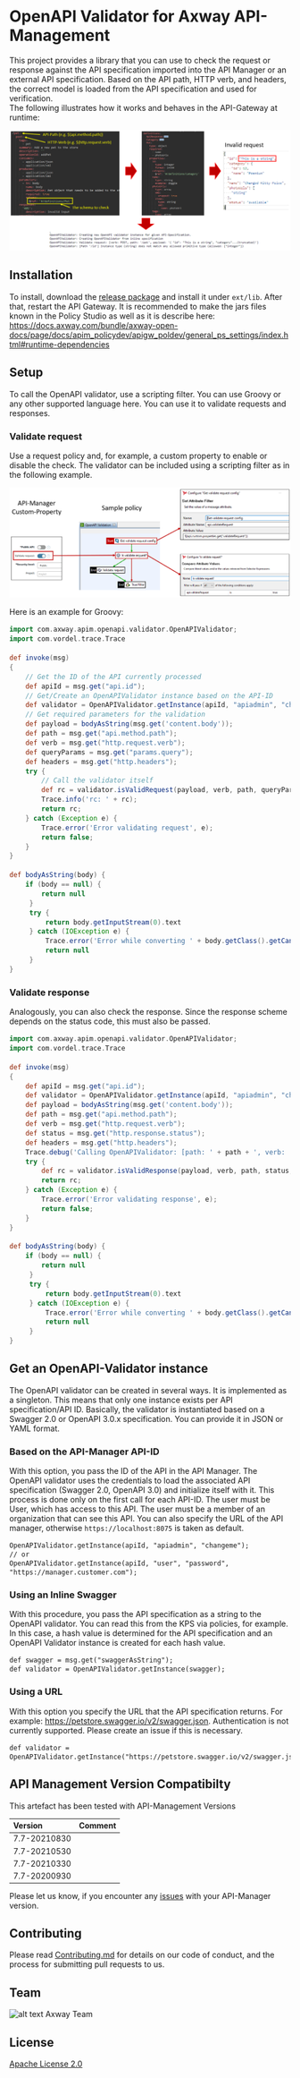 # OpenAPI Validator for Axway API-Management

This project provides a library that you can use to check the request or response against the API specification imported into the API Manager or an external API specification. Based on the API path, HTTP verb, and headers, the correct model is loaded from the API specification and used for verification.  
The following illustrates how it works and behaves in the API-Gateway at runtime:  

![OpenAPI Validation](images/openapi-validation-overview.png)

## Installation

To install, download the [release package](https://github.com/Axway-API-Management-Plus/openapi-validator/releases) and install it under `ext/lib`. After that, restart the API Gateway. It is recommended to make the jars files known in the Policy Studio as well as it is describe here: https://docs.axway.com/bundle/axway-open-docs/page/docs/apim_policydev/apigw_poldev/general_ps_settings/index.html#runtime-dependencies

## Setup

To call the OpenAPI validator, use a scripting filter. You can use Groovy or any other supported language here. You can use it to validate requests and responses.  

### Validate request

Use a request policy and, for example, a custom property to enable or disable the check. The validator can be included using a scripting filter as in the following example.  

![Sample request policy](images/sample-policy.png)  

Here is an example for Groovy:  

```groovy
import com.axway.apim.openapi.validator.OpenAPIValidator;
import com.vordel.trace.Trace

def invoke(msg)
{
    // Get the ID of the API currently processed
    def apiId = msg.get("api.id");
    // Get/Create an OpenAPIValidator instance based on the API-ID
    def validator = OpenAPIValidator.getInstance(apiId, "apiadmin", "changeme");
    // Get required parameters for the validation
    def payload = bodyAsString(msg.get('content.body'));
    def path = msg.get("api.method.path");
    def verb = msg.get("http.request.verb");
    def queryParams = msg.get("params.query");
    def headers = msg.get("http.headers");
    try {
        // Call the validator itself
        def rc = validator.isValidRequest(payload, verb, path, queryParams, headers);
        Trace.info('rc: ' + rc);
        return rc;
    } catch (Exception e) {
        Trace.error('Error validating request', e);
        return false;
    }
}

def bodyAsString(body) {
    if (body == null) {
        return null
     }
     try {
         return body.getInputStream(0).text
     } catch (IOException e) {
         Trace.error('Error while converting ' + body.getClass().getCanonicalName() + ' to java.lang.String.', e)
         return null
     }
}
```

### Validate response

Analogously, you can also check the response. Since the response scheme depends on the status code, this must also be passed.

```groovy
import com.axway.apim.openapi.validator.OpenAPIValidator;
import com.vordel.trace.Trace

def invoke(msg)
{
    def apiId = msg.get("api.id");
    def validator = OpenAPIValidator.getInstance(apiId, "apiadmin", "changeme");
    def payload = bodyAsString(msg.get('content.body'));
    def path = msg.get("api.method.path");
    def verb = msg.get("http.request.verb");
    def status = msg.get("http.response.status");
    def headers = msg.get("http.headers");
    Trace.debug('Calling OpenAPIValidator: [path: ' + path + ', verb: ' + verb + ', status: ' + status + ']');
    try {
        def rc = validator.isValidResponse(payload, verb, path, status, headers);
        return rc;
    } catch (Exception e) {
        Trace.error('Error validating response', e);
        return false;
    }
}

def bodyAsString(body) {
    if (body == null) {
        return null
     }
     try {
         return body.getInputStream(0).text
     } catch (IOException e) {
         Trace.error('Error while converting ' + body.getClass().getCanonicalName() + ' to java.lang.String.', e)
         return null
     }
}
```

## Get an OpenAPI-Validator instance

The OpenAPI validator can be created in several ways. It is implemented as a singleton. This means that only one instance exists per API specification/API ID. Basically, the validator is instantiated based on a Swagger 2.0 or OpenAPI 3.0.x specification. You can provide it in JSON or YAML format.

### Based on the API-Manager API-ID

With this option, you pass the ID of the API in the API Manager. The OpenAPI validator uses the credentials to load the associated API specification (Swagger 2.0, OpenAPI 3.0) and initialize itself with it. This process is done only on the first call for each API-ID. 
The user must be User, which has access to this API. The user must be a member of an organization that can see this API.
You can also specify the URL of the API manager, otherwise `https://localhost:8075` is taken as default.

```
OpenAPIValidator.getInstance(apiId, "apiadmin", "changeme");
// or
OpenAPIValidator.getInstance(apiId, "user", "password", "https://manager.customer.com");
```

### Using an Inline Swagger

With this procedure, you pass the API specification as a string to the OpenAPI validator. You can read this from the KPS via policies, for example. In this case, a hash value is determined for the API specification and an OpenAPI Validator instance is created for each hash value.

```
def swagger = msg.get("swaggerAsString");
def validator = OpenAPIValidator.getInstance(swagger);
```

### Using a URL

With this option you specify the URL that the API specification returns. For example: https://petstore.swagger.io/v2/swagger.json. Authentication is not currently supported. Please create an issue if this is necessary.

```
def validator = OpenAPIValidator.getInstance("https://petstore.swagger.io/v2/swagger.json");
```


## API Management Version Compatibilty

This artefact has been tested with API-Management Versions

| Version            | Comment         |
| :---               | :---            |
| 7.7-20210830       |                 |
| 7.7-20210530       |                 |
| 7.7-20210330       |                 |
| 7.7-20200930       |                 |

Please let us know, if you encounter any [issues](https://github.com/Axway-API-Management-Plus/openapi-validator/issues) with your API-Manager version.  

## Contributing

Please read [Contributing.md](https://github.com/Axway-API-Management-Plus/Common/blob/master/Contributing.md) for details on our code of conduct, and the process for submitting pull requests to us.

## Team

![alt text][Axwaylogo] Axway Team

[Axwaylogo]: https://github.com/Axway-API-Management/Common/blob/master/img/AxwayLogoSmall.png  "Axway logo"


## License
[Apache License 2.0](/LICENSE)
